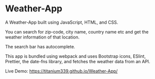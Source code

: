 # Weather-App

A Weather-App built using JavaScript, HTML, and CSS.

You can search for zip-code, city name, country name etc and get the weather information of that location.

The search bar has autocomplete.

This app is bundled using webpack and uses Bootstrap icons, ESlint, Prettier, the date-fns library, and fetches the weather data from an API.

Live Demo: https://titanium339.github.io/Weather-App/
